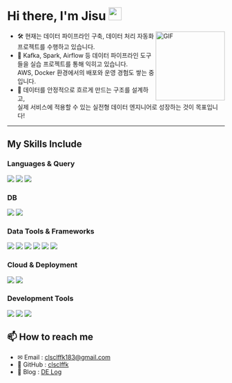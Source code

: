 <!--
**clsclffk/clsclffk** is a ✨ _special_ ✨ repository because its `README.md` (this file) appears on your GitHub profile.

Here are some ideas to get you started:

- 🔭 I’m currently working on ...
- 🌱 I’m currently learning ...
- 👯 I’m looking to collaborate on ...
- 🤔 I’m looking for help with ...
- 💬 Ask me about ...
- 📫 How to reach me: ...
- 😄 Pronouns: ...
- ⚡ Fun fact: ...
-->


# Hi there, I'm Jisu <img width="30px" src="https://media.tenor.com/images/3b388fe03da271d2674faf85eb7c3fcd/tenor.gif" />

<img align="right" alt="GIF" height="160px" src="https://media.giphy.com/media/du3J3cXyzhj75IOgvA/giphy.gif" />

- 🛠 현재는 데이터 파이프라인 구축, 데이터 처리 자동화 프로젝트를 수행하고 있습니다.
- 🌱 Kafka, Spark, Airflow 등 데이터 파이프라인 도구들을 실습 프로젝트를 통해 익히고 있습니다.<br>
   AWS, Docker 환경에서의 배포와 운영 경험도 쌓는 중입니다.
- 🎯 데이터를 안정적으로 흐르게 만드는 구조를 설계하고,  
   실제 서비스에 적용할 수 있는 실전형 데이터 엔지니어로 성장하는 것이 목표입니다!

---

## My Skills Include

<h3>Languages & Query</h3>
<span> 
  <img src="https://img.shields.io/badge/Python-3776AB?style=for-the-badge&logo=python&logoColor=white">
  <img src="https://img.shields.io/badge/SQL-025E8C?style=for-the-badge&logo=postgresql&logoColor=white">
  <img src="https://img.shields.io/badge/Bash-4EAA25?style=for-the-badge&logo=gnu-bash&logoColor=white">
</span>

<h3>DB</h3>
<span>
  <img src="https://img.shields.io/badge/mysql-4479A1.svg?style=for-the-badge&logo=mysql&logoColor=white">
  <img src="https://img.shields.io/badge/redis-%23DD0031.svg?style=for-the-badge&logo=redis&logoColor=white">
</span>

<h3>Data Tools & Frameworks</h3>
<span>
  <img src="https://img.shields.io/badge/Apache%20Hadoop-66CCFF?style=for-the-badge&logo=apachehadoop&logoColor=white">
  <img src="https://img.shields.io/badge/Apache%20Spark-E25A1C?style=for-the-badge&logo=apachespark&logoColor=white">
  <img src="https://img.shields.io/badge/Apache%20Kafka-231F20?style=for-the-badge&logo=apachekafka&logoColor=white">
  <img src="https://img.shields.io/badge/Apache%20Airflow-017CEE?style=for-the-badge&logo=apache-airflow&logoColor=white">
  <img src="https://img.shields.io/badge/Django-092E20?style=for-the-badge&logo=django&logoColor=white">
  <img src="https://img.shields.io/badge/Celery-37814A?style=for-the-badge&logo=celery&logoColor=white">
</span>

<h3>Cloud & Deployment</h3>
<span>
  <img src="https://img.shields.io/badge/AWS%20EC2-FF9900?style=for-the-badge&logo=amazon-aws&logoColor=white">
  <img src="https://img.shields.io/badge/Docker-2496ED?style=for-the-badge&logo=docker&logoColor=white">
</span>

<h3>Development Tools</h3>
<span>
  <img src="https://img.shields.io/badge/Linux-FCC624?style=for-the-badge&logo=linux&logoColor=black">
  <img src="https://img.shields.io/badge/Git-F05032?style=for-the-badge&logo=git&logoColor=white">
  <img src="https://img.shields.io/badge/VS%20Code-007ACC?style=for-the-badge&logo=visual-studio-code&logoColor=white">
</span>

## 📫 How to reach me

- ✉ Email : clsclffk183@gmail.com  
- 🐙 GitHub : [clsclffk](https://github.com/clsclffk)  
- 📝 Blog : [DE Log](https://clsclffk.github.io/)
